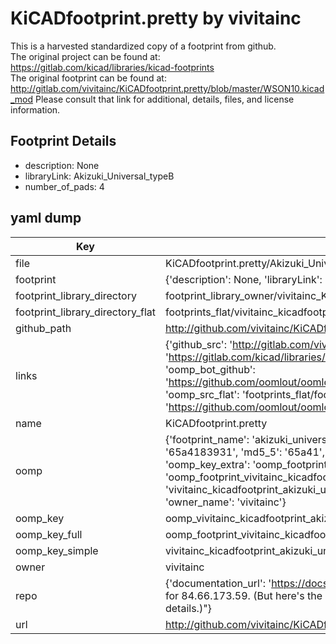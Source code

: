 # KiCADfootprint.pretty by vivitainc  
This is a harvested standardized copy of a footprint from github.  
The original project can be found at:  
https://gitlab.com/kicad/libraries/kicad-footprints  
The original footprint can be found at:
http://gitlab.com/vivitainc/KiCADfootprint.pretty/blob/master/WSON10.kicad_mod
Please consult that link for additional, details, files, and license information.  
## Footprint Details
* description: None  
* libraryLink: Akizuki_Universal_typeB  
* number_of_pads: 4  
## yaml dump  
| Key | Value |  
| --- | --- |  
| file | KiCADfootprint.pretty/Akizuki_Universal_typeB.kicad_mod |  
| footprint | {'description': None, 'libraryLink': 'Akizuki_Universal_typeB', 'number_of_pads': 4} |  
| footprint_library_directory | footprint_library_owner/vivitainc_KiCADfootprint.pretty |  
| footprint_library_directory_flat | footprints_flat/vivitainc_kicadfootprint_akizuki_universal_typeb/working |  
| github_path | http://github.com/vivitainc/KiCADfootprint.pretty/blob/master/Akizuki_Universal_typeB.kicad_mod |  
| links | {'github_src': 'http://gitlab.com/vivitainc/KiCADfootprint.pretty/blob/master/WSON10.kicad_mod', 'github_src_repo': 'https://gitlab.com/kicad/libraries/kicad-footprints', 'oomp_bot': 'footprints/vivitainc_kicadfootprint_akizuki_universal_typeb/working', 'oomp_bot_github': 'https://github.com/oomlout/oomlout_oomp_footprint_bot/tree/main/footprints/vivitainc_kicadfootprint_akizuki_universal_typeb/working', 'oomp_src_flat': 'footprints_flat/footprints_flat/vivitainc_kicadfootprint_akizuki_universal_typeb/working', 'oomp_src_flat_github': 'https://github.com/oomlout/oomlout_oomp_footprint_src/tree/main/footprints_flat/vivitainc_kicadfootprint_akizuki_universal_typeb/working'} |  
| name | KiCADfootprint.pretty |  
| oomp | {'footprint_name': 'akizuki_universal_typeb', 'library_name': 'kicadfootprint', 'md5': '65a4183931a609b2921843e4d6f9cf16', 'md5_10': '65a4183931', 'md5_5': '65a41', 'md5_6': '65a418', 'oomp_key': 'oomp_vivitainc_kicadfootprint_akizuki_universal_typeb', 'oomp_key_extra': 'oomp_footprint_vivitainc_kicadfootprint_akizuki_universal_typeb', 'oomp_key_full': 'oomp_footprint_vivitainc_kicadfootprint_akizuki_universal_typeb_65a418', 'oomp_key_simple': 'vivitainc_kicadfootprint_akizuki_universal_typeb', 'original_filename': 'KiCADfootprint.pretty/Akizuki_Universal_typeB.kicad_mod', 'owner_name': 'vivitainc'} |  
| oomp_key | oomp_vivitainc_kicadfootprint_akizuki_universal_typeb |  
| oomp_key_full | oomp_footprint_vivitainc_kicadfootprint_akizuki_universal_typeb |  
| oomp_key_simple | vivitainc_kicadfootprint_akizuki_universal_typeb |  
| owner | vivitainc |  
| repo | {'documentation_url': 'https://docs.github.com/rest/overview/resources-in-the-rest-api#rate-limiting', 'message': "API rate limit exceeded for 84.66.173.59. (But here's the good news: Authenticated requests get a higher rate limit. Check out the documentation for more details.)"} |  
| url | http://github.com/vivitainc/KiCADfootprint.pretty |  

